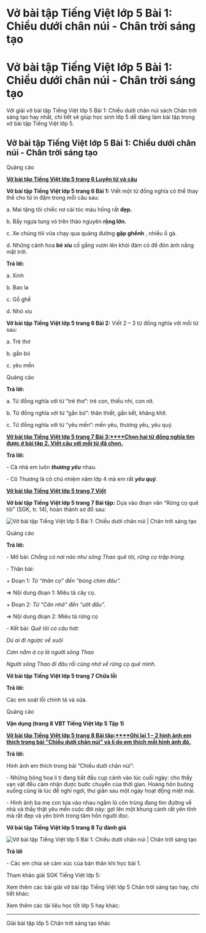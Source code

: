 # Vở bài tập Tiếng Việt lớp 5 Bài 1: Chiều dưới chân núi - Chân trời sáng tạo

# Vở bài tập Tiếng Việt lớp 5 Bài 1: Chiều dưới chân núi - Chân trời sáng tạo

Với giải vở bài tập Tiếng Việt lớp 5 Bài 1: Chiều dưới chân núi sách Chân trời sáng tạo hay nhất, chi tiết sẽ giúp học sinh lớp 5 dễ dàng làm bài tập trong vở bài tập Tiếng Việt lớp 5.

## Vở bài tập Tiếng Việt lớp 5 Bài 1: Chiều dưới chân núi - Chân trời sáng tạo

Quảng cáo

[**Vở bài tập Tiếng Việt lớp 5 trang 6 Luyện từ và câu**](https://vietjack.com/vbt-tieng-viet-5-ct/luyen-tu-va-cau-trang-6-vbt-tieng-viet-5-tap-1.jsp)

**Vở bài tập Tiếng Việt lớp 5 trang 6 Bài 1:** Viết một từ đồng nghĩa có thể thay thế cho từ in đậm trong mỗi câu sau: 

a. Mai tặng tôi chiếc nơ cài tóc màu hồng rất **đẹp.**

b. Bầy ngựa tung vó trên thảo nguyên **rộng lớn.**

c. Xe chúng tôi vừa chạy qua quãng đường **gập ghềnh** , nhiều ổ gà.

d. Những cánh hoa **bé xíu** cố gắng vươn lên khỏi đám cỏ để đón ánh nắng mặt trời.

**Trả lời:**

a. Xinh

b. Bao la

c. Gồ ghề

d. Nhỏ xíu

**Vở bài tập Tiếng Việt lớp 5 trang 6 Bài 2:** Viết 2 – 3 từ đồng nghĩa với mỗi từ sau: 

a. Trẻ thơ

b. gắn bó

c. yêu mến

Quảng cáo

**Trả lời:**

a. Từ đồng nghĩa với từ “trẻ thơ”: trẻ con, thiếu nhi, con nít.

b. Từ đồng nghĩa với từ “gắn bó”: thân thiết, gắn kết, khăng khít.

c. Từ đồng nghĩa với từ “yêu mến”: mến yêu, thương yêu, yêu quý.

[**Vở bài tập Tiếng Việt lớp 5 trang 7 Bài 3:****Chọn hai từ đồng nghĩa tìm được ở bài tập 2. Viết câu với mỗi từ đã chọn.**](https://vietjack.com/vbt-tieng-viet-5-ct/chon-hai-tu-dong-nghia-tim-duoc-o-bai-tap-2-vm.jsp)

**Trả lời:**

\- Cả nhà em luôn **_thương yêu_** nhau.

\- Cô Thương là cô chủ nhiệm năm lớp 4 mà em rất **_yêu quý_**.

[**Vở bài tập Tiếng Việt lớp 5 trang 7 Viết**](https://vietjack.com/vbt-tieng-viet-5-ct/viet-trang-7-vbt-tieng-viet-5-tap-1.jsp)

**Vở bài tập Tiếng Việt lớp 5 trang 7 Bài tập:** Dựa vào đoạn văn “Rừng cọ quê tôi” (SGK, tr. 14), hoàn thành sơ đồ sau:

![Vở bài tập Tiếng Việt lớp 5 Bài 1: Chiều dưới chân núi | Chân trời sáng tạo](https://vietjack.com/vbt-tieng-viet-5-ct/images/bai-1-chieu-duoi-chan-nui.PNG)

Quảng cáo

**Trả lời:**

\- Mở bài: _Chẳng có nơi nào như sông Thao quê tôi, rừng cọ trập trùng._

\- Thân bài: 

\+ Đoạn 1: _Từ “thân cọ” đến “bóng chim đâu”._

=> Nội dung đoạn 1: Miêu tả cây cọ.

\+ Đoạn 2: _Từ “Căn nhà” đến “ướt đầu”._

=> Nội dung đoạn 2: Miêu tả rừng cọ

\- Kết bài: _Quê tôi có câu hát:_

_Dù ai đi ngược về xuôi_

_Cơm nắm á cọ là người sông Thao_

_Người sông Thao đi đâu rồi cũng nhớ về rừng cọ quê mình._

**Vở bài tập Tiếng Việt lớp 5 trang 7 Chữa lỗi**

**Trả lời:**

Các em soát lỗi chính tả và sửa. 

Quảng cáo

**Vận dụng (trang 8 VBT Tiếng Việt lớp 5 Tập 1)**

[**Vở bài tập Tiếng Việt lớp 5 trang 8 Bài tập:****Ghi lại 1 – 2 hình ảnh em thích trong bài “Chiều dưới chân núi” và lí do em thích mỗi hình ảnh đó.**](https://vietjack.com/vbt-tieng-viet-5-ct/ghi-lai-1-2-hinh-anh-em-thich-trong-bai-chieu-duoi-chan-nui-vm.jsp)

**Trả lời:**

Hình ảnh em thích trong bài “Chiều dưới chân núi”:

\- Những bông hoa li ti đang bắt đầu cụp cánh vào lúc cuối ngày: cho thấy vạn vật đều cảm nhận được bước chuyển của thời gian. Hoàng hôn buông xuống cũng là lúc để nghỉ ngơi, thư giãn sau một ngày hoạt động miệt mài.

\- Hình ảnh ba mẹ con tựa vào nhau ngắm lũ côn trùng đang tìm đường về nhà và thấy thật yêu mến cuộc đời này: gợi lên một khung cảnh rất yên tĩnh mà rất đẹp và yên bình trong tâm hồn người đọc.

**Vở bài tập Tiếng Việt lớp 5 trang 8 Tự đánh giá**

![Vở bài tập Tiếng Việt lớp 5 Bài 1: Chiều dưới chân núi | Chân trời sáng tạo](https://vietjack.com/vbt-tieng-viet-5-ct/images/bai-1-chieu-duoi-chan-nui-1.PNG)

**Trả lời**

\- Các em chia sẻ cảm xúc của bản thân khi học bài 1. 

Tham khảo giải SGK Tiếng Việt lớp 5:

Xem thêm các bài giải vở bài tập Tiếng Việt lớp 5 Chân trời sáng tạo hay, chi tiết khác:

Xem thêm các tài liệu học tốt lớp 5 hay khác:

* * *

Giải bài tập lớp 5 Chân trời sáng tạo khác
